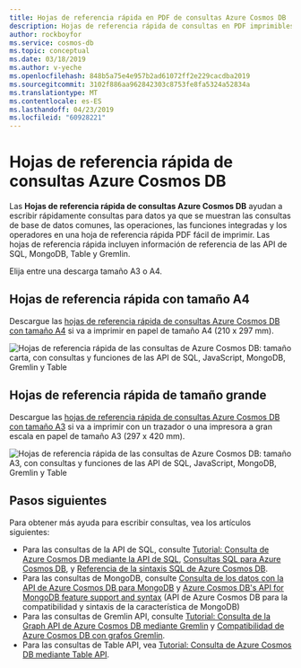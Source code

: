 ```yaml
---
title: Hojas de referencia rápida en PDF de consultas Azure Cosmos DB
description: Hojas de referencia rápida de consultas en PDF imprimibles que le ayudan a usar SQL de Azure Cosmos DB, MongoDB, Graph y Table API para consultar sus datos
author: rockboyfor
ms.service: cosmos-db
ms.topic: conceptual
ms.date: 03/18/2019
ms.author: v-yeche
ms.openlocfilehash: 848b5a75e4e957b2ad61072ff2e229cacdba2019
ms.sourcegitcommit: 3102f886aa962842303c8753fe8fa5324a52834a
ms.translationtype: MT
ms.contentlocale: es-ES
ms.lasthandoff: 04/23/2019
ms.locfileid: "60928221"
---
```

# <a name="azure-cosmos-db-query-cheat-sheets"></a>Hojas de referencia rápida de consultas Azure Cosmos DB

Las **Hojas de referencia rápida de consultas Azure Cosmos DB** ayudan a escribir rápidamente consultas para datos ya que se muestran las consultas de base de datos comunes, las operaciones, las funciones integradas y los operadores en una hoja de referencia rápida PDF fácil de imprimir. Las hojas de referencia rápida incluyen información de referencia de las API de SQL, MongoDB, Table y Gremlin. 

Elija entre una descarga tamaño A3 o A4. 

## <a name="letter-sized-cheat-sheets"></a>Hojas de referencia rápida con tamaño A4

Descargue las [hojas de referencia rápida de consultas Azure Cosmos DB con tamaño A4](https://go.microsoft.com/fwlink/?LinkId=623215) si va a imprimir en papel de tamaño A4 (210 x 297 mm).

![Hojas de referencia rápida de las consultas de Azure Cosmos DB: tamaño carta, con consultas y funciones de las API de SQL, JavaScript, MongoDB, Gremlin y Table](./media/query-cheat-sheet/azure-cosmos-db-cheat-sheet-letter.png)

## <a name="oversized-cheat-sheets"></a>Hojas de referencia rápida de tamaño grande
Descargue las [hojas de referencia rápida de consultas Azure Cosmos DB con tamaño A3](https://go.microsoft.com/fwlink/?linkid=870413) si va a imprimir con un trazador o una impresora a gran escala en papel de tamaño A3 (297 x 420 mm).

![Hojas de referencia rápida de las consultas de Azure Cosmos DB: tamaño A3, con consultas y funciones de las API de SQL, JavaScript, MongoDB, Gremlin y Table](./media/query-cheat-sheet/azure-cosmos-db-cheat-sheet-a3.png)

## <a name="next-steps"></a>Pasos siguientes
Para obtener más ayuda para escribir consultas, vea los artículos siguientes:
* Para las consultas de la API de SQL, consulte [Tutorial: Consulta de Azure Cosmos DB mediante la API de SQL](tutorial-query-sql-api.md), [Consultas SQL para Azure Cosmos DB](how-to-sql-query.md), y [Referencia de la sintaxis SQL de Azure Cosmos DB](sql-api-query-reference.md).
* Para las consultas de MongoDB, consulte [Consulta de los datos con la API de Azure Cosmos DB para MongoDB](tutorial-query-mongodb.md) y [Azure Cosmos DB's API for MongoDB feature support and syntax](mongodb-feature-support.md) (API de Azure Cosmos DB para la compatibilidad y sintaxis de la característica de MongoDB)
* Para las consultas de Gremlin API, consulte [Tutorial: Consulta de la Graph API de Azure Cosmos DB mediante Gremlin](tutorial-query-graph.md) y [Compatibilidad de Azure Cosmos DB con grafos Gremlin](gremlin-support.md).
* Para las consultas de Table API, vea [Tutorial: Consulta de Azure Cosmos DB mediante Table API](tutorial-query-table.md).
